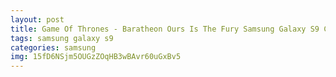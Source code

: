 ```yaml
---
layout: post
title: Game Of Thrones - Baratheon Ours Is The Fury Samsung Galaxy S9 Case
tags: samsung galaxy s9
categories: samsung
img: 15fD6NSjm5OUGzZOqHB3wBAvr60uGxBv5
---
```

